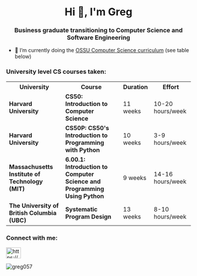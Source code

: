 <h1 align="center">Hi 👋, I'm Greg</h1>
<h3 align="center">Business graduate transitioning to Computer Science and Software Engineering</h3>

- 🔭 I’m currently doing the [OSSU Computer Science curriculum](https://github.com/ossu/computer-science) (see table below)

<h3 align="left">University level CS courses taken:</h3>
<table>
  <tr>
    <th>University</th>
    <th>Course</th>
    <th>Duration</th>
    <th>Effort</th>
  </tr>
  <tr>
    <td><b>Harvard University</b></td>
    <td><b>CS50: Introduction to Computer Science</b></td>
    <td>11 weeks</td>
    <td>10-20 hours/week</td>
  </tr>
  <tr>
    <td><b>Harvard University</b></td>
    <td><b>CS50P: CS50's Introduction to Programming with Python</b></td>
    <td>10 weeks</td>
    <td>3-9 hours/week</td>
  </tr>
  <tr>
    <td><b>Massachusetts Institute of Technology (MIT)</b></td>
    <td><b>6.00.1: Introduction to Computer Science and Programming Using Python</b></td>
    <td>9 weeks</td>
    <td>14-16 hours/week</td>
  </tr>
  <tr>
    <td><b>The University of British Columbia (UBC)</b></td>
    <td><b>Systematic Program Design</b></td>
    <td>13 weeks</td>
    <td>8-10 hours/week</td>
  </tr>
</table>


<h3 align="left">Connect with me:</h3>
<p align="left">
<a href="https://www.linkedin.com/in/gr%C3%A9goiremeyer/" target="blank"><img align="center" src="https://raw.githubusercontent.com/rahuldkjain/github-profile-readme-generator/master/src/images/icons/Social/linked-in-alt.svg" alt="https://www.linkedin.com/in/grégoiremeyer/" height="30" width="40" /></a>
</p>
<p><img align="center" src="https://github-readme-stats.vercel.app/api/top-langs?username=greg057&show_icons=true&locale=en&layout=compact" alt="greg057" /></p>

